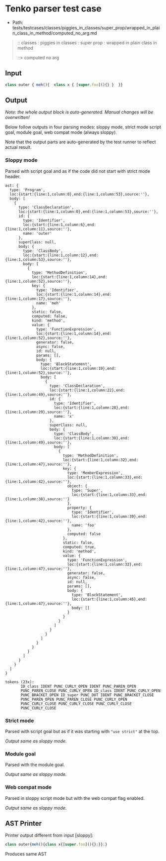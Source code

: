 # Tenko parser test case

- Path: tests/testcases/classes/piggies_in_classes/super_prop/wrapped_in_plain_class_in_method/computed_no_arg.md

> :: classes : piggies in classes : super prop : wrapped in plain class in method
>
> ::> computed no arg

## Input

`````js
class outer { meh(){  class x { [super.foo](){} }  }}
`````

## Output

_Note: the whole output block is auto-generated. Manual changes will be overwritten!_

Below follow outputs in four parsing modes: sloppy mode, strict mode script goal, module goal, web compat mode (always sloppy).

Note that the output parts are auto-generated by the test runner to reflect actual result.

### Sloppy mode

Parsed with script goal and as if the code did not start with strict mode header.

`````
ast: {
  type: 'Program',
  loc:{start:{line:1,column:0},end:{line:1,column:53},source:''},
  body: [
    {
      type: 'ClassDeclaration',
      loc:{start:{line:1,column:0},end:{line:1,column:53},source:''},
      id: {
        type: 'Identifier',
        loc:{start:{line:1,column:6},end:{line:1,column:11},source:''},
        name: 'outer'
      },
      superClass: null,
      body: {
        type: 'ClassBody',
        loc:{start:{line:1,column:12},end:{line:1,column:53},source:''},
        body: [
          {
            type: 'MethodDefinition',
            loc:{start:{line:1,column:14},end:{line:1,column:52},source:''},
            key: {
              type: 'Identifier',
              loc:{start:{line:1,column:14},end:{line:1,column:17},source:''},
              name: 'meh'
            },
            static: false,
            computed: false,
            kind: 'method',
            value: {
              type: 'FunctionExpression',
              loc:{start:{line:1,column:14},end:{line:1,column:52},source:''},
              generator: false,
              async: false,
              id: null,
              params: [],
              body: {
                type: 'BlockStatement',
                loc:{start:{line:1,column:19},end:{line:1,column:52},source:''},
                body: [
                  {
                    type: 'ClassDeclaration',
                    loc:{start:{line:1,column:22},end:{line:1,column:49},source:''},
                    id: {
                      type: 'Identifier',
                      loc:{start:{line:1,column:28},end:{line:1,column:29},source:''},
                      name: 'x'
                    },
                    superClass: null,
                    body: {
                      type: 'ClassBody',
                      loc:{start:{line:1,column:30},end:{line:1,column:49},source:''},
                      body: [
                        {
                          type: 'MethodDefinition',
                          loc:{start:{line:1,column:32},end:{line:1,column:47},source:''},
                          key: {
                            type: 'MemberExpression',
                            loc:{start:{line:1,column:33},end:{line:1,column:42},source:''},
                            object: {
                              type: 'Super',
                              loc:{start:{line:1,column:33},end:{line:1,column:38},source:''}
                            },
                            property: {
                              type: 'Identifier',
                              loc:{start:{line:1,column:39},end:{line:1,column:42},source:''},
                              name: 'foo'
                            },
                            computed: false
                          },
                          static: false,
                          computed: true,
                          kind: 'method',
                          value: {
                            type: 'FunctionExpression',
                            loc:{start:{line:1,column:32},end:{line:1,column:47},source:''},
                            generator: false,
                            async: false,
                            id: null,
                            params: [],
                            body: {
                              type: 'BlockStatement',
                              loc:{start:{line:1,column:45},end:{line:1,column:47},source:''},
                              body: []
                            }
                          }
                        }
                      ]
                    }
                  }
                ]
              }
            }
          }
        ]
      }
    }
  ]
}

tokens (23x):
       ID_class IDENT PUNC_CURLY_OPEN IDENT PUNC_PAREN_OPEN
       PUNC_PAREN_CLOSE PUNC_CURLY_OPEN ID_class IDENT PUNC_CURLY_OPEN
       PUNC_BRACKET_OPEN ID_super PUNC_DOT IDENT PUNC_BRACKET_CLOSE
       PUNC_PAREN_OPEN PUNC_PAREN_CLOSE PUNC_CURLY_OPEN
       PUNC_CURLY_CLOSE PUNC_CURLY_CLOSE PUNC_CURLY_CLOSE
       PUNC_CURLY_CLOSE
`````

### Strict mode

Parsed with script goal but as if it was starting with `"use strict"` at the top.

_Output same as sloppy mode._

### Module goal

Parsed with the module goal.

_Output same as sloppy mode._

### Web compat mode

Parsed in sloppy script mode but with the web compat flag enabled.

_Output same as sloppy mode._

## AST Printer

Printer output different from input [sloppy]:

````js
class outer{meh(){class x{[super.foo](){};}};}
````

Produces same AST
